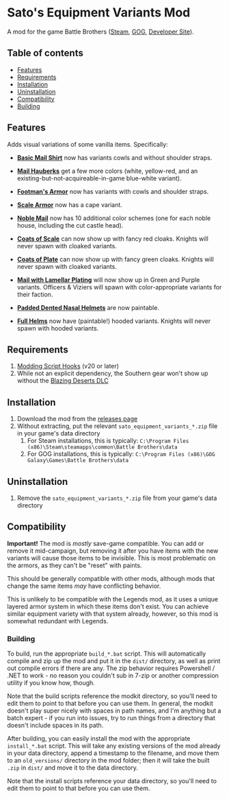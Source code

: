 # Sato's Equipment Variants Mod

A mod for the game Battle Brothers ([Steam](https://store.steampowered.com/app/365360/Battle_Brothers/), [GOG](https://www.gog.com/game/battle_brothers), [Developer Site](http://battlebrothersgame.com/buy-battle-brothers/)).

## Table of contents

-   [Features](#features)
-   [Requirements](#requirements)
-   [Installation](#installation)
-   [Uninstallation](#uninstallation)
-   [Compatibility](#compatibility)
-   [Building](#building)

## Features

Adds visual variations of some vanilla items. Specifically:

- **[Basic Mail Shirt](./screenshots/BasicMailShirtItemCard.png)** now has variants cowls and without shoulder straps.
- **[Mail Hauberks](./screenshots/MailHauberkItemCard.png)** get a few more colors (white, yellow-red, and an existing-but-not-acquireable-in-game blue-white variant).
- **[Footman's Armor](./screenshots/FootmanArmorItemCard.png)** now has variants with cowls and shoulder straps.
- **[Scale Armor](./screenshots/ScaleArmorItemCard.png)** now has a cape variant.
- **[Noble Mail](./screenshots/NobleMailItemCard.png)** now has 10 additional color schemes (one for each noble house, including the cut castle head).
- **[Coats of Scale](./screenshots/CoatOfScalesItemCard.png)** can now show up with fancy red cloaks. Knights will never spawn with cloaked variants.
- **[Coats of Plate](./screenshots/CoatOfPlatesItemCard.png)** can now show up with fancy green cloaks. Knights will never spawn with cloaked variants.
- **[Mail with Lamellar Plating](./screenshots/MailWithLamellarPlatingItemCard.png)** will now show up in Green and Purple variants. Officers & Viziers will spawn with color-appropriate variants for their faction.

- **[Padded Dented Nasal Helmets](./screenshots/PaddedDentedNasalHelmetItemCard.png)** are now paintable.
- **[Full Helms](./screenshots/HoodedFullHelmItemCard.png)** now have (paintable!) hooded variants. Knights will never spawn with hooded variants.

## Requirements

1) [Modding Script Hooks](https://www.nexusmods.com/battlebrothers/mods/42) (v20 or later)
2) While not an explicit dependency, the Southern gear won't show up without the [Blazing Deserts DLC](http://battlebrothersgame.com/blazing-deserts-release/)

## Installation

1) Download the mod from the [releases page](https://github.com/jcsato/sato_equipment_variants_mod/releases/latest)
2) Without extracting, put the relevant `sato_equipment_variants_*.zip` file in your game's data directory
    1) For Steam installations, this is typically: `C:\Program Files (x86)\Steam\steamapps\common\Battle Brothers\data`
    2) For GOG installations, this is typically: `C:\Program Files (x86)\GOG Galaxy\Games\Battle Brothers\data`

## Uninstallation

1) Remove the `sato_equipment_variants_*.zip` file from your game's data directory

## Compatibility

**Important!** The mod is _mostly_ save-game compatible. You can add or remove it mid-campaign, but removing it after you have items with the new variants will cause those items to be invisible. This is most problematic on the armors, as they can't be "reset" with paints.

This should be generally compatible with other mods, although mods that change the same items _may_ have conflicting behavior.

This is unlikely to be compatible with the Legends mod, as it uses a unique layered armor system in which these items don't exist. You can achieve similar equipment variety with that system already, however, so this mod is somewhat redundant with Legends.

### Building

To build, run the appropriate `build_*.bat` script. This will automatically compile and zip up the mod and put it in the `dist/` directory, as well as print out compile errors if there are any. The zip behavior requires Powershell / .NET to work - no reason you couldn't sub in 7-zip or another compression utility if you know how, though.

Note that the build scripts reference the modkit directory, so you'll need to edit them to point to that before you can use them. In general, the modkit doesn't play super nicely with spaces in path names, and I'm anything but a batch expert - if you run into issues, try to run things from a directory that doesn't include spaces in its path.

After building, you can easily install the mod with the appropriate `install_*.bat` script. This will take any existing versions of the mod already in your data directory, append a timestamp to the filename, and move them to an `old_versions/` directory in the mod folder; then it will take the built `.zip` in `dist/` and move it to the data directory.

Note that the install scripts reference your data directory, so you'll need to edit them to point to that before you can use them.
